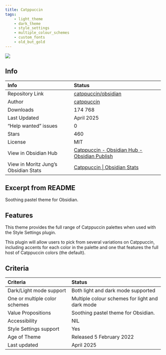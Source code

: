 ```yaml
---
title: Catppuccin
tags:
    - light_theme
    - dark_theme
    - style_settings
    - multiple_colour_schemes
    - custom_fonts
    - old_but_gold
---
```


<img src="https://raw.githubusercontent.com/catppuccin/obsidian/refs/heads/main/assets/screenshot-hq.png">

## Info
| Info | Status |
| :--- | :--- |
| Repository Link | [catppuccin/obsidian](https://github.com/catppuccin/obsidian) |
| Author | [catppuccin](https://github.com/catppuccin) |
| Downloads | 174 768 |
| Last Updated | April 2025 |
| “Help wanted” issues | 0 |
| Stars | 460 |
| License | MIT |
| View in Obsidian Hub | [Catppuccin \- Obsidian Hub \- Obsidian Publish](https://publish.obsidian.md/hub/02+-+Community+Expansions/02.05+All+Community+Expansions/Themes/Catppuccin) |
| View in Moritz Jung’s Obsidian Stats | [Catppuccin \| Obsidian Stats](https://www.moritzjung.dev/obsidian-stats/themes/catppuccin/) |

## Excerpt from README
Soothing pastel theme for Obsidian.

## Features
This theme provides the full range of Catppuccin palettes when used with the Style Settings plugin.

This plugin will allow users to pick from several variations on Catppuccin, including accents for each color in the palette and one that features the full host of Catppuccin colors (the default). 

## Criteria
| Criteria | Status | 
| :--- | :--- | 
| Dark/Light mode support | Both light and dark mode supported | 
| One or multiple color schemes | Multiple colour schemes for light and dark mode | 
| Value Propositions | Soothing pastel theme for Obsidian.  |
| Accessibility | NIL | 
| Style Settings support | Yes | 
| Age of Theme | Released 5 February 2022 | 
| Last updated | April 2025 | 
